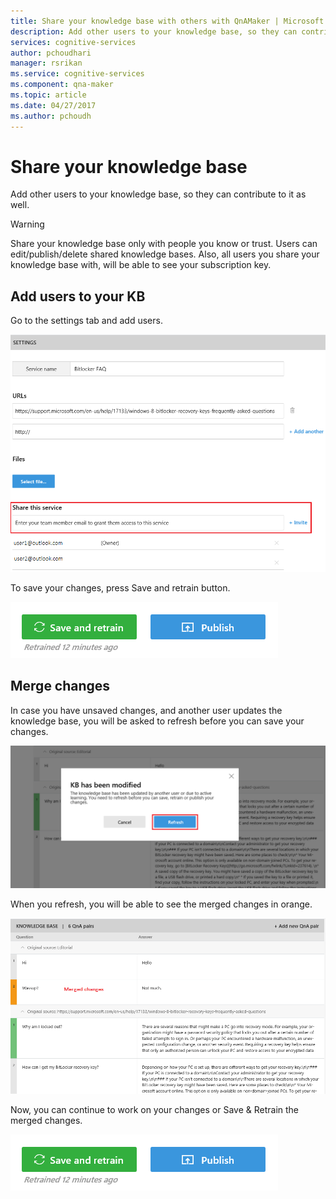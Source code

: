 ```yaml
---
title: Share your knowledge base with others with QnAMaker | Microsoft Docs
description: Add other users to your knowledge base, so they can contribute to it as well.
services: cognitive-services
author: pchoudhari
manager: rsrikan
ms.service: cognitive-services
ms.component: qna-maker
ms.topic: article
ms.date: 04/27/2017
ms.author: pchoudh
---
```


# Share your knowledge base #
Add other users to your knowledge base, so they can contribute to it as well.

>[!WARNING]
Share your knowledge base only with people you know or trust. Users can edit/publish/delete shared knowledge bases. Also, all users you share your knowledge base with, will be able to see your subscription key.

## Add users to your KB ##
Go to the settings tab and add users.

![alt text](../media/addUserToService.png)

To save your changes, press Save and retrain button.

![alt text](../media/kbSaveRetrain.png)

## Merge changes ##
In case you have unsaved changes, and another user updates the knowledge base, you will be asked to refresh before you can save your changes.

![alt text](../media/refreshKb.png)

When you refresh, you will be able to see the merged changes in orange.

![alt text](../media/mergedKb.png)

Now, you can continue to work on your changes or Save & Retrain the merged changes.

![alt text](../media/kbSaveRetrain.png)
